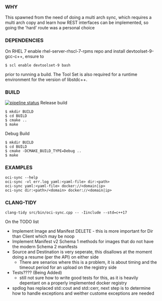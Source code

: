 ### WHY
This spawned from the need of doing a multi arch sync, which requires a multi arch copy
 and learn how REST interfaces can be implemented, so going the 'hard' route was a personal choice

### DEPENDENCIES
On RHEL 7 enable rhel-server-rhscl-7-rpms repo and install devtoolset-9-gcc-c++, ensure to 
```
$ scl enable devtoolset-9 bash
```
prior to running a build.  The Tool Set is also required for a runtime environment for the version of libstdc++.

### BUILD
[![pipeline status](https://gitlab.evoforge.org/mpo/oci-tool/badges/test/pipeline.svg)](https://gitlab.evoforge.org/mpo/oci-tool/-/commits/test)
Release build
```
$ mkdir BUILD
$ cd BUILD
$ cmake ..
$ make
```
Debug Build
```
$ mkdir BUILD
$ cd BUILD
$ cmake -DCMAKE_BUILD_TYPE=Debug ..
$ make
```

### EXAMPLES
```
oci-sync --help
oci-sync -vl err.log yaml:<yaml-file> dir:<path>
oci-sync yaml:<yaml-file> docker://<domain|ip>
oci-sync dir:<path>/<domain> docker://<domain|ip>
```

### CLANG-TIDY
```
clang-tidy src/bin/oci-sync.cpp -- -Iinclude --std=c++17
```

On the TODO list

- Implement Image and Manifest DELETE - this is more important for Dir than Client which may be noop
- Implement Manifest v2 Schema 1 methods for images that do not have the modern Schema 2 manifests
- Source and Destination is very seperate, this disallows at the moment doing a resume (per the API) on either side
  - There are senarios where this is a problem, it is about timing and the timeout period for an upload on the registry side
- Tests???? (Being Added)
  - still not sure how to write good tests for this, as it is heavily depentant on a properly implemented docker registry
- spdlog has replaced std::cout and std::cerr, next step is to determine how to handle exceptions and weither custome exceptions are needed
